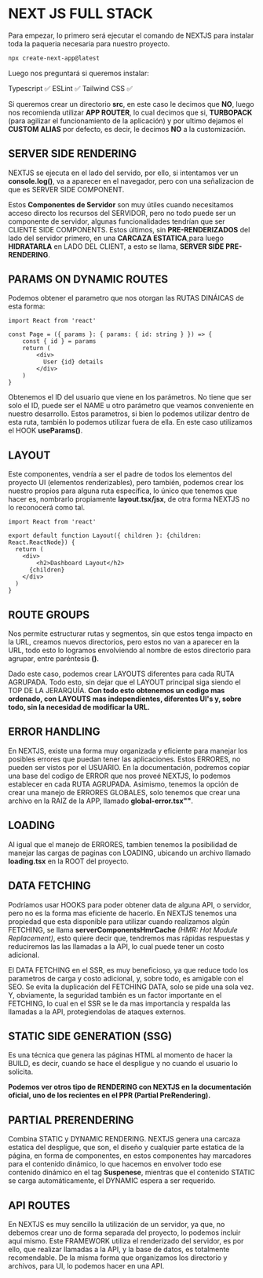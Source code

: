 # NEXT JS FULL STACK

Para empezar, lo primero será ejecutar el comando de NEXTJS para instalar toda la paqueria necesaria para
nuestro proyecto.

```bash
npx create-next-app@latest
```
Luego nos preguntará si queremos instalar:

Typescript ✅
ESLint ✅
Tailwind CSS ✅

Si queremos crear un directorio **src**, en este caso le decimos que **NO**, luego nos recomienda utilizar
**APP ROUTER**, lo cual decimos que si, **TURBOPACK** (para agilizar el funcionamiento de la aplicación) y por ultimo dejamos el **CUSTOM ALIAS** por defecto, es decir, le decimos **NO** a la customización.


## SERVER SIDE RENDERING

NEXTJS se ejecuta en el lado del servido, por ello, si intentamos ver un **console.log()**, va a aparecer en el 
navegador, pero con una señalizacion de que es SERVER SIDE COMPONENT.

Estos **Componentes de Servidor** son muy útiles cuando necesitamos acceso directo los recursos del SERVIDOR, pero no todo puede ser un componente de servidor, algunas funcionalidades tendrían que ser CLIENTE SIDE COMPONENTS. Estos últimos, sin **PRE-RENDERIZADOS** del lado del servidor primero, en una **CARCAZA ESTATICA**,para luego **HIDRATARLA** en LADO DEL CLIENT, a esto se llama, **SERVER SIDE PRE-RENDERING**.

## PARAMS ON DYNAMIC ROUTES

Podemos obtener el parametro que nos otorgan las RUTAS DINÁICAS de esta forma:

```tsx
import React from 'react'

const Page = ({ params }: { params: { id: string } }) => {
    const { id } = params
    return (
        <div>
          User {id} details 
        </div>
    )
}
```

Obtenemos el ID del usuario que viene en los parámetros. No tiene que ser solo el ID, puede ser el NAME u otro 
parámetro que veamos conveniente en nuestro desarrollo.
Estos parametros, si bien lo podemos utilizar dentro de esta ruta, también lo podemos utilizar fuera de ella.
En este caso utilizamos el HOOK **useParams()**.


## LAYOUT

Este componentes, vendría a ser el padre de todos los elementos del proyecto UI (elementos renderizables), pero también, podemos crear los nuestro propios para alguna ruta específica, lo único que tenemos que hacer es, nombrarlo propiamente **layout.tsx/jsx**, de otra forma NEXTJS no lo reconocerá como tal.

```tsx
import React from 'react'

export default function Layout({ children }: {children: React.ReactNode}) {
  return (
    <div>
        <h2>Dashboard Layout</h2>
      {children}
    </div>
  )
}
```


## ROUTE GROUPS

Nos permite estructurar rutas y segmentos, sin que estos tenga impacto en la URL, creamos nuevos directorios,
pero estos no van a aparecer en la URL, todo esto lo logramos envolviendo al nombre de estos directorio para agrupar, entre paréntesis **()**.

Dado este caso, podemos crear LAYOUTS diferentes para cada RUTA AGRUPADA. Todo esto, sin dejar que el LAYOUT principal siga siendo el TOP DE LA JERARQUÍA.
**Con todo esto obtenemos un codigo mas ordenado, con LAYOUTS mas independientes, diferentes UI's y, sobre todo, sin la necesidad de modificar la URL.**


## ERROR HANDLING

En NEXTJS, existe una forma muy organizada y eficiente para manejar los posibles errores que puedan tener las 
aplicaciones. Estos ERRORES, no pueden ser vistos por el USUARIO. 
En la documentación, podremos copiar una base del codigo de ERROR que nos proveé NEXTJS, lo podemos establecer en 
cada RUTA AGRUPADA. Asimismo, tenemos la opción de crear una manejo de ERRORES GLOBALES, solo tenemos que crear una archivo en la RAIZ de la APP, llamado **global-error.tsx""**.


## LOADING

Al igual que el manejo de ERRORES, tambien tenemos la posibilidad de manejar las cargas de paginas con LOADING, ubicando un archivo llamado **loading.tsx** en la ROOT del proyecto.


## DATA FETCHING

Podríamos usar HOOKS para poder obtener data de alguna API, o servidor, pero no es la forma mas eficiente de 
hacerlo.
En NEXTJS tenemos una propiedad que esta disponible para utilizar cuando realizamos algún FETCHING, se llama
**serverComponentsHmrCache** *(HMR: Hot Module Replacement)*, esto quiere decir que, tendremos mas rápidas 
respuestas y reduciremos las las llamadas a la API, lo cual puede tener un costo adicional.

El DATA FETCHING en el SSR, es muy beneficioso, ya que reduce todo los parametros de carga y costo adicional, y,
sobre todo, es amigable con el SEO. Se evita la duplicación del FETCHING DATA, solo se pide una sola vez. Y, obviamente, la seguridad también es un factor importante en el FETCHING, lo cual en el SSR se le da mas importancia
y respalda las llamadas a la API, protegiendolas de ataques externos.


## STATIC SIDE GENERATION (SSG)

Es una técnica que genera las páginas HTML al momento de hacer la BUILD, es decir, cuando se hace el despligue y no
cuando el usuario lo solicita.

**Podemos ver otros tipo de RENDERING con NEXTJS en la documentación oficial, uno de los recientes en el PPR (Partial PreRendering).**

## PARTIAL PRERENDERING

Combina STATIC y DYNAMIC RENDERING. NEXTJS genera una carcaza estatica del despligue, que son, el diseño y cualquier parte estatica de la página, en forma de componentes, en estos componentes hay marcadores para el contenido dinámico, lo que hacemos en envolver todo ese contenido dinámico en el tag **Suspenese**, mientras que el contenido STATIC se carga automáticamente, el DYNAMIC espera a ser requerido.


## API ROUTES

En NEXTJS es muy sencillo la utilización de un servidor, ya que, no debemos crear uno de forma separada del proyecto, lo podemos incluir aquí mismo. Este FRAMEWORK utiliza el renderizado del servidor, es por ello, que realizar llamadas a la API, y la base de datos, es totalmente recomendable. De la misma forma que organizamos los directorio y archivos, para UI, lo podemos hacer en una API.